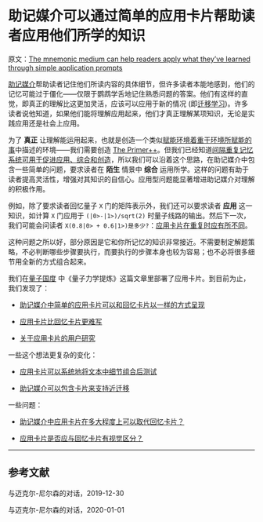 # 助记媒介可以通过简单的应用卡片帮助读者应用他们所学的知识

原文：[The mnemonic medium can help readers apply what they’ve learned through simple application prompts](https://notes.andymatuschak.org/z6Y8xDS2AJyE1d34X99y14Sk1A7YCNas5kFjA)

[助记媒介](https://notes.andymatuschak.org/z4rRX3qwSSJRsEkdXKwH2shamgHNeRthrMLiF)帮助读者记住他们所读内容的具体细节，但许多读者本能地感到，他们的记忆可能过于僵化——仅限于鹦鹉学舌地记住熟悉问题的答案。他们有这样的直觉，即真正的理解比这更加灵活，应该可以应用于新的情况 (即[迁移学习](https://notes.andymatuschak.org/z2hEyCHQpB6UV8z4mYvto7FJud4zWVqZqfxJZ))。许多读者说他知道，如果他们能将理解应用起来，他们才真正理解某项知识，无论是实践应用还是社会上应用。

为了 **真正** 让理解能运用起来，也就是创造一个类似[赋能环境着重于环境所赋能的事](https://notes.andymatuschak.org/z6tuZZKaNeLM7c9jPZwNVGURGTuXLy8jesv5i)中描述的环境——我们需要创造 [The Primer++](https://notes.andymatuschak.org/z2LSeViHDq9uQaPzrQvUgqsotZTKRgBZMm24x)。但我们已经知道[间隔重复记忆系统可用于促进应用、综合和创造](https://notes.andymatuschak.org/zE8PK4UUAAWK6LEcmr8jja8JdxpUxcf1FUCX)，所以我们可以沿着这个思路，在助记媒介中包含一些简单的问题，要求读者在 **陌生** 情景中 **综合** 运用所学。这样的问题有助于读者提高灵活性，增强对其知识的自信心。应用型问题能显著增进助记媒介对理解的积极作用。

例如，除了要求读者回忆量子 `X` 门的矩阵表示外，我们还可以要求读者 **应用** 这一知识，如计算 `X` 门应用于 `(|0>-|1>)/sqrt(2)` 时量子线路的输出。然后下一次，我们可能会问读者 `X(0.8|0> + 0.6|1>)是多少?`：[应用卡片在重复时应有所不同](https://notes.andymatuschak.org/z7hqxNNJkeS2eta2eVaUx7cGB27axq2bw3h2y)。

这种问题之所以好，部分原因是它和你所记忆的知识非常接近。不需要制定解题策略，不必判断哪些步骤要执行，而要执行的步骤本身也较为容易；也不必将很多细节用全新的方式组合起来。

我们在[量子国度](https://notes.andymatuschak.org/z2fBHADWa93EZTuNzuww7V3Vi587ZyZ4FHTHm) 中《量子力学提炼》这篇文章里部署了应用卡片。到目前为止，我们发现了：

- [助记媒介中简单的应用卡片可以和回忆卡片以一样的方式呈现](https://notes.andymatuschak.org/z7G53bg3it1M673EPpYfNfufbzyRqqKBkt3oZ)

- [应用卡片比回忆卡片更难写](https://notes.andymatuschak.org/z4YSChiU5SF8RmWSGg5J5WB9adFVKskdWpPgd)

- [关于应用卡片的用户研究](https://notes.andymatuschak.org/z5C7m88Xd2UJYHRDfAdrt6bKKiqobsUTB17LN)

一些这个想法更复杂的变化：

- [应用卡片可以系统地将文本中细节组合后测试](https://notes.andymatuschak.org/z7Q8jLAc1dPR5jvkHTDaw372j4bmmyWnwxmyr)

- [助记媒介可以包含卡片来支持近迁移](https://notes.andymatuschak.org/z6MSrv4m23Z41Gwic6ts3i7Hiy63hdNKH8MbZ)

一些问题：

- [助记媒介中应用卡片在多大程度上可以取代回忆卡片？](https://notes.andymatuschak.org/z3ERHM3aC9jCyTR5KpgxTAyXf7kNSkG57SqrR)

- [应用卡片是否应与回忆卡片有视觉区分？](https://notes.andymatuschak.org/z6qUMYjTcAjrxBuESEM248WdiSBWxrc1ocm6z)

------

## 参考文献

与迈克尔-尼尔森的对话，2019-12-30

与迈克尔-尼尔森的对话，2020-01-01